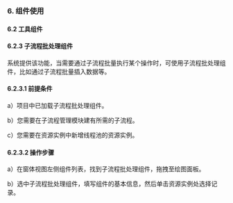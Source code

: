 ### 6. 组件使用

#### 6.2 工具组件

#### 6.2.3 子流程批处理组件

系统提供该功能，当需要通过子流程批量执行某个操作时，可使用子流程批处理组件，比如通过子流程批量插入数据等。

#### 6.2.3.1 前提条件

a）项目中已加载子流程批处理组件。

b）您需要在子流程管理模块建有所需的子流程。

c）您需要在资源实例中新增线程池的资源实例。

#### 6.2.3.2 操作步骤

a）在窗体视图左侧组件列表，找到子流程批处理组件，拖拽至绘图面板。

b）选中子流程批处理组件，填写组件的基本信息，然后单击资源实例处选择记录。
